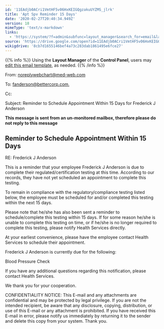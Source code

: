 ```yaml
---
id: '11EAdjb0ACri1VmtHF5v06HxKEIGQgzakuUYZMS_jlrk'
title: 'Apt Spv Reminder 15 Days'
date: '2020-02-27T20:40:34.949Z'
version: 18
mimeType: 'text/x-markdown'
links:
  - 'https://system/?f=admin&subfunc=layout_manager&search_for=email&layout_search=Go&opp=edit&doc_type=ESPVR15&old_module=Email&old_name=Apt+Spv+Reminder+15+Days&active=0'
source: 'https://drive.google.com/open?id=11EAdjb0ACri1VmtHF5v06HxKEIGQgzakuUYZMS_jlrk'
wikigdrive: '8cb7d1655146bef4a73c283dab1861495e6fce27'
---
```

{{% info %}}
Using the **Layout Manager** of the **Control Panel**, users may [edit this email template](https://system/?f=admin&subfunc=layout_manager&search_for=email&layout_search=Go&opp=edit&doc_type=ESPVR15&old_module=Email&old_name=Apt+Spv+Reminder+15+Days&active=0), as needed.
{{% /info %}}

From: noreplywebchart@med-web.com

To: fanderson@bettercorp.com,

Cc:

Subject: Reminder to Schedule Appointment Within 15 Days for Frederick J Anderson

****This message is sent from an un-monitored mailbox, therefore please do not reply to this message****

## Reminder to Schedule Appointment Within 15 Days

RE: Frederick J Anderson

This is a reminder that your employee Frederick J Anderson is due to complete their regulated/certification testing at this time. According to our records, they have not yet scheduled an appointment to complete this testing.

To remain in compliance with the regulatory/compliance testing listed below, the employee must be scheduled for and/or completed this testing within the next 15 days.

Please note that he/she has also been sent a reminder to schedule/complete this testing within 15 days. If for some reason he/she is unable to complete this testing on time, or if he/she is no longer required to complete this testing, please notify Health Services directly.

At your earliest convenience, please have the employee contact Health Services to schedule their appointment.

Frederick J Anderson is currently due for the following:

Blood Pressure Check

If you have any additional questions regarding this notification, please contact Health Services.

We thank you for your cooperation.

CONFIDENTIALITY NOTICE: This E-mail and any attachments are confidential and may be protected by legal privilege. If you are not the intended recipient, be aware that any disclosure, copying, distribution, or use of this E-mail or any attachment is prohibited. If you have received this E-mail in error, please notify us immediately by returning it to the sender and delete this copy from your system. Thank you.
